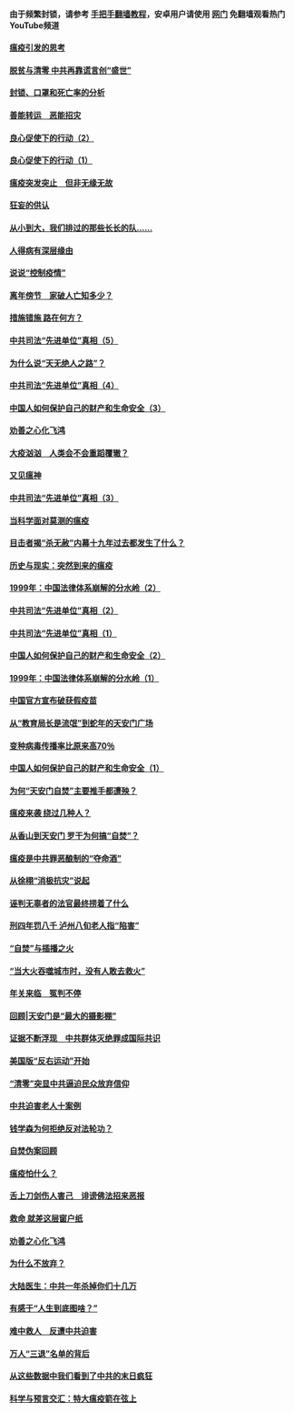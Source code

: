 #### 由于频繁封锁，请参考 [手把手翻墙教程](https://github.com/gfw-breaker/guides/wiki/)，安卓用户请使用 [网门](https://github.com/gfw-breaker/nogfw/blob/master/dl.md?t=03061400) 免翻墙观看热门YouTube频道 

#### [瘟疫引发的思考](../pages/19/421594.md?t=03061400) 

#### [脱贫与清零 中共再靠谎言创“盛世”](../pages/19/421590.md?t=03061400) 

#### [封锁、口罩和死亡率的分析](../pages/19/421495.md?t=03061400) 

#### [善能转运　恶能招灾](../pages/19/421334.md?t=03061400) 

#### [良心促使下的行动（2）](../pages/19/421361.md?t=03061400) 

#### [良心促使下的行动（1）](../pages/19/421302.md?t=03061400) 

#### [瘟疫突发突止　但非无缘无故](../pages/19/421281.md?t=03061400) 

#### [狂妄的供认](../pages/19/421199.md?t=03061400) 

#### [从小到大，我们排过的那些长长的队……](../pages/19/421243.md?t=03061400) 

#### [人得病有深层缘由](../pages/19/420864.md?t=03061400) 

#### [说说“控制疫情”](../pages/19/420831.md?t=03061400) 

#### [离年傍节　家破人亡知多少？](../pages/19/420563.md?t=03061400) 

#### [措施错施  路在何方？](../pages/19/420076.md?t=03061400) 

#### [中共司法“先进单位”真相（5）](../pages/19/419453.md?t=03061400) 

#### [为什么说“天无绝人之路”？](../pages/19/419618.md?t=03061400) 

#### [中共司法“先进单位”真相（4）](../pages/19/419452.md?t=03061400) 

#### [中国人如何保护自己的财产和生命安全（3）](../pages/19/419405.md?t=03061400) 

#### [劝善之心化飞鸿](../pages/19/418758.md?t=03061400) 

#### [大疫汹汹　人类会不会重蹈覆辙？](../pages/19/419691.md?t=03061400) 

#### [又见瘟神](../pages/19/419225.md?t=03061400) 

#### [中共司法“先进单位”真相（3）](../pages/19/419451.md?t=03061400) 

#### [当科学面对莫测的瘟疫](../pages/19/419625.md?t=03061400) 

#### [目击者揭“杀无赦”内幕十九年过去都发生了什么？](../pages/19/419617.md?t=03061400) 

#### [历史与现实：突然到来的瘟疫](../pages/19/419619.md?t=03061400) 

#### [1999年：中国法律体系崩解的分水岭（2）](../pages/19/419455.md?t=03061400) 

#### [中共司法“先进单位”真相（2）](../pages/19/419450.md?t=03061400) 

#### [中共司法“先进单位”真相（1）](../pages/19/419449.md?t=03061400) 

#### [中国人如何保护自己的财产和生命安全（2）](../pages/19/419404.md?t=03061400) 

#### [1999年：中国法律体系崩解的分水岭（1）](../pages/19/419454.md?t=03061400) 

#### [中国官方宣布破获假疫苗](../pages/19/419504.md?t=03061400) 

#### [从“教育局长是流氓”到蛇年的天安门广场](../pages/19/419470.md?t=03061400) 

#### [变种病毒传播率比原来高70％](../pages/19/419456.md?t=03061400) 

#### [中国人如何保护自己的财产和生命安全（1）](../pages/19/419403.md?t=03061400) 

#### [为何“天安门自焚”主要推手都遭殃？](../pages/19/419348.md?t=03061400) 

#### [瘟疫来袭 绕过几种人？](../pages/19/419349.md?t=03061400) 

#### [从香山到天安门 罗干为何搞“自焚”？](../pages/19/419270.md?t=03061400) 

#### [瘟疫是中共罪恶酿制的“夺命酒”](../pages/19/419223.md?t=03061400) 

#### [从徐栩“消极抗灾”说起](../pages/19/419224.md?t=03061400) 

#### [诬判无辜者的法官最终捞着了什么](../pages/19/419268.md?t=03061400) 

#### [刑四年罚八千 泸州八旬老人指“陷害”](../pages/19/419232.md?t=03061400) 

#### [“自焚”与插播之火](../pages/19/419226.md?t=03061400) 

#### [“当大火吞噬城市时，没有人敢去救火”](../pages/19/419077.md?t=03061400) 

#### [年关来临　冤判不停](../pages/19/419093.md?t=03061400) 

#### [回顾|天安门是“最大的摄影棚”](../pages/19/380866.md?t=03061400) 

#### [证据不断浮现　中共群体灭绝罪成国际共识](../pages/19/419031.md?t=03061400) 

#### [美国版“反右运动”开始](../pages/19/419030.md?t=03061400) 

#### [“清零”突显中共逼迫民众放弃信仰](../pages/19/418995.md?t=03061400) 

#### [中共迫害老人十案例](../pages/19/418831.md?t=03061400) 

#### [钱学森为何拒绝反对法轮功？](../pages/19/418905.md?t=03061400) 

#### [自焚伪案回顾](../pages/19/418799.md?t=03061400) 

#### [瘟疫怕什么？](../pages/19/418800.md?t=03061400) 

#### [舌上刀剑伤人害己　诽谤佛法招来恶报](../pages/19/418731.md?t=03061400) 

#### [救命 就差这层窗户纸](../pages/19/418706.md?t=03061400) 

#### [劝善之心化飞鸿](../pages/19/416766.md?t=03061400) 

#### [为什么不放弃？](../pages/19/418691.md?t=03061400) 

#### [大陆医生：中共一年杀掉你们十几万](../pages/19/418670.md?t=03061400) 

#### [有感于“人生到底图啥？”](../pages/19/418624.md?t=03061400) 

#### [难中救人　反遭中共迫害](../pages/19/418414.md?t=03061400) 

#### [万人“三退”名单的背后](../pages/19/418505.md?t=03061400) 

#### [从这些数据中我们看到了中共的末日疯狂](../pages/19/418420.md?t=03061400) 

#### [科学与预言交汇：特大瘟疫箭在弦上](../pages/19/418266.md?t=03061400) 

